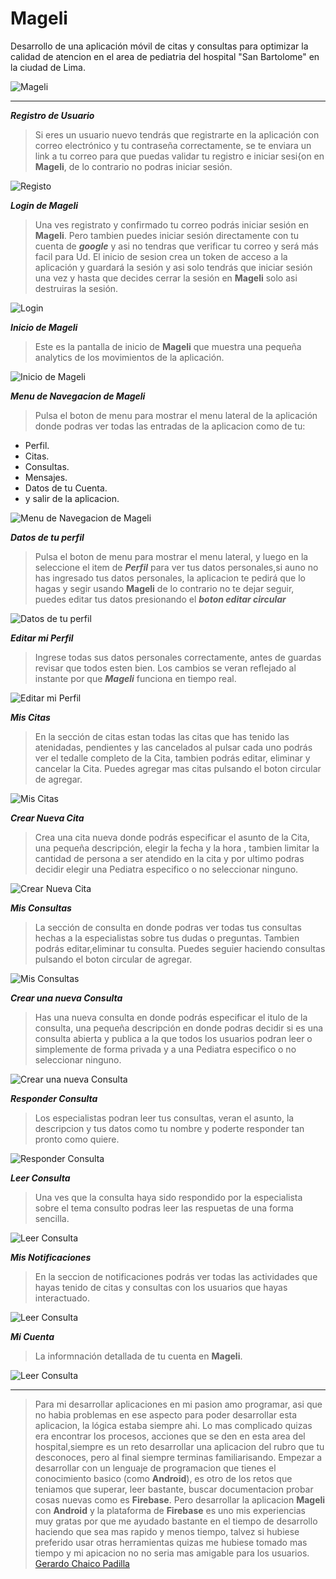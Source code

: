 # Mageli
Desarrollo de una aplicación móvil de citas y consultas para optimizar la calidad de atencion en el area de pediatria del hospital "San Bartolome" en la ciudad de Lima.

![](https://raw.githubusercontent.com/avansys-android-developers/proyecto/master/app/propotipos/mageli.png "Mageli")
___
***Registro de Usuario***
> Si eres un usuario nuevo tendrás que registrarte en la aplicación con correo electrónico y tu contraseña correctamente, se te enviara un link a tu correo para que puedas validar tu registro e iniciar sesi{on en **Mageli**, de lo contrario no podras iniciar sesión.

![](https://raw.githubusercontent.com/avansys-android-developers/proyecto/master/app/propotipos/registro.png "Registo")

***Login de Mageli***
> Una ves registrato y confirmado tu correo podrás iniciar sesión en **Mageli**. Pero tambien puedes iniciar sesión directamente con tu cuenta de ***google*** y asi no tendras que verificar tu correo y será más facil para Ud.
> El inicio de sesion crea un token de acceso a la aplicación y guardará la sesión y asi solo tendrás que iniciar sesión una vez y hasta que decides cerrar la sesión en **Mageli** solo asi destruiras la sesión.

![](https://raw.githubusercontent.com/avansys-android-developers/proyecto/master/app/propotipos/login.png "Login")

***Inicio de Mageli***
> Este es la pantalla de inicio de **Mageli** que muestra una pequeña analytics de los movimientos de la aplicación.

![](https://raw.githubusercontent.com/avansys-android-developers/proyecto/master/app/propotipos/inicio.png "Inicio de Mageli")

***Menu de Navegacion de Mageli***
> Pulsa el boton de menu para mostrar el menu lateral de la aplicación donde podras ver todas las entradas de la aplicacion como de tu:
-   Perfil.
-   Citas.
-   Consultas.
-   Mensajes.
-   Datos de tu Cuenta.
-   y salir de la aplicacion.

![](https://raw.githubusercontent.com/avansys-android-developers/proyecto/master/app/propotipos/menu.png "Menu de Navegacion de Mageli")

***Datos de tu perfil***
> Pulsa el boton de menu para mostrar el menu lateral, y luego en la seleccione el item de ***Perfil*** para ver tus datos personales,si auno no has ingresado tus datos personales, la aplicacion te pedirá que lo hagas y segir usando **Mageli** de lo contrario no te dejar seguir, puedes editar tus datos presionando el ***boton editar circular***

![](https://raw.githubusercontent.com/avansys-android-developers/proyecto/master/app/propotipos/perfil.png "Datos de tu perfil")

***Editar mi Perfil***
> Ingrese todas sus datos personales correctamente, antes de guardas revisar que todos esten bien. Los cambios se veran reflejado al instante por que ***Mageli*** funciona en tiempo real.

![](https://raw.githubusercontent.com/avansys-android-developers/proyecto/master/app/propotipos/editarperfil.png "Editar mi Perfil")

***Mis Citas***
> En la sección de citas estan todas las citas que has tenido las atenidadas, pendientes y las cancelados al pulsar cada uno podrás ver el tedalle completo de la Cita, tambien podrás editar, eliminar y cancelar la Cita. Puedes agregar mas citas pulsando el boton circular de agregar.

![](https://raw.githubusercontent.com/avansys-android-developers/proyecto/master/app/propotipos/miscitas.png  "Mis Citas")

***Crear Nueva Cita***
> Crea una cita nueva donde podrás especificar el asunto de la Cita, una pequeña descripción, elegir la fecha y la hora , tambien limitar la cantidad de persona a ser atendido en la cita y por ultimo podras decidir elegir una Pediatra especifico o no seleccionar ninguno.

![](https://raw.githubusercontent.com/avansys-android-developers/proyecto/master/app/propotipos/nuevacita.jpg  "Crear Nueva Cita")

***Mis Consultas***
> La sección de consulta en donde podras ver todas tus consultas hechas a la especialistas sobre tus dudas o preguntas. Tambien podrás editar,eliminar tu consulta. Puedes seguier haciendo consultas pulsando el boton circular de agregar.

![](https://raw.githubusercontent.com/avansys-android-developers/proyecto/master/app/propotipos/misconsultas.png  "Mis Consultas")

***Crear una nueva Consulta***
> Has una nueva consulta en donde podrás especificar el itulo de la consulta, una pequeña descripción en donde podras decidir si es una consulta abierta y publica a la que todos los usuarios podran leer o simplemente de forma privada y a una Pediatra especifico o no seleccionar ninguno.

![](https://raw.githubusercontent.com/avansys-android-developers/proyecto/master/app/propotipos/nuevaconsulta.jpg  "Crear una nueva Consulta")

***Responder Consulta***
> Los especialistas podran leer tus consultas, veran el asunto, la descripcion y tus datos como tu nombre y poderte responder tan pronto como quiere.

![](https://raw.githubusercontent.com/avansys-android-developers/proyecto/master/app/propotipos/respuestaconsulta.png "Responder Consulta")

***Leer Consulta***
> Una ves que la consulta haya sido respondido por la especialista sobre el tema consulto podras leer las respuetas de una forma sencilla.

![](https://raw.githubusercontent.com/avansys-android-developers/proyecto/master/app/propotipos/leerrespuesta.png "Leer Consulta")

***Mis Notificaciones***
> En la seccion de notificaciones podrás ver todas las actividades que hayas tenido de citas y consultas con los usuarios que hayas interactuado.

![](https://raw.githubusercontent.com/avansys-android-developers/proyecto/master/app/propotipos/notificaciones.png "Leer Consulta")

***Mi Cuenta***
> La informnación detallada de tu cuenta en **Mageli**.

![](https://raw.githubusercontent.com/avansys-android-developers/proyecto/master/app/propotipos/cuenta.png "Leer Consulta")

---
>	Para mi desarrollar aplicaciones en mi pasion amo programar, asi que no habia problemas en ese aspecto para poder desarrollar esta aplicacion, la lógica estaba siempre ahi. Lo mas complicado quizas era encontrar los procesos, acciones que se den en esta area del hospital,siempre es un reto desarrollar una aplicacion del rubro que tu desconoces, pero al final siempre terminas familiarisando. Empezar a desarrollar con un lenguaje de programacion que tienes el conocimiento basico (como **Android**), es otro de los retos que teniamos que superar, leer bastante, buscar documentacion probar cosas nuevas como es **Firebase**. Pero desarrollar la aplicacion  **Mageli** con  **Android** y la plataforma de **Firebase** es uno mis experiencias muy gratas por que me ayudado bastante en el tiempo de desarrollo haciendo que sea mas rapido y menos tiempo, talvez si hubiese preferido usar otras herramientas quizas me hubiese tomado mas tiempo y mi apicacion no no seria mas amigable para los usuarios. [Gerardo Chaico Padilla](https://chaicopadillag.com)
